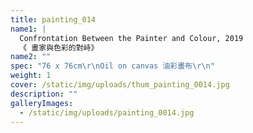 ```yaml
---
title: painting_014
name1: |
  Confrontation Between the Painter and Colour, 2019
  《 畫家與色彩的對峙》
name2: ""
spec: "76 x 76cm\r\nOil on canvas 油彩畫布\r\n"
weight: 1
cover: /static/img/uploads/thum_painting_0014.jpg
description: ""
galleryImages:
  - /static/img/uploads/painting_0014.jpg
---
```

